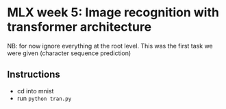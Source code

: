 # MLX week 5: Image recognition with transformer architecture

NB: for now ignore everything at the root level. This was the first task we were given (character sequence prediction)

## Instructions

- cd into mnist
- run `python tran.py`
